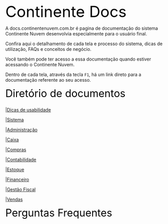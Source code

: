  <font color="black" size="8">Continente Docs </font>

A docs.continentenuvem.com.br é pagina de documentação do sistema Continente Nuvem desenvolvia especialmente para o usuário final. 

Confira aqui o detalhamento de cada tela e processo do sistema,  dicas de utilização, FAQs e conceitos de negócio. 

Você também pode ter acesso a essa documentação quando estiver acessando o Continente Nuvem. 

Dentro de cada tela, através da tecla `F1`, há um link direto para a documentação referente ao seu acesso.



 <font color="black" size="6">Diretório de documentos  </font>

### 

|[Dicas de usabilidade](dicas.md)

|[Sistema](sistema.md)

|[Administração](administracao.md)

|[Caixa](caixa.md)

|[Compras](compras.md)

|[Contabilidade](contabilidade.md)

|[Estoque](estoque.md)

|[Financeiro](financeiro.md)

|[Gestão Fiscal](gestao_fiscal.md)

|[Vendas](vendas.md)



 <font color="black" size="6">Perguntas Frequentes</font>

